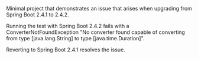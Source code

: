 Minimal project that demonstrates an issue that arises when upgrading from Spring Boot 2.4.1 to 2.4.2.

Running the test with Spring Boot 2.4.2 fails with a ConverterNotFoundException
"No converter found capable of converting from type [java.lang.String] to type [java.time.Duration]".

Reverting to Spring Boot 2.4.1 resolves the issue.